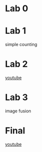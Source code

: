 # Lab 0

# Lab 1
simple counting

# Lab 2
[youtube](https://www.youtube.com/watch?v=ceGGGlcTThg)

# Lab 3
image fusion

# Final
[youtube](https://www.youtube.com/watch?v=ceGGGlcTThg)
